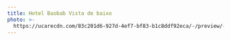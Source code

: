 ```yaml
---
title: Hotel Baobab Vista de baixo
photo: >-
  https://ucarecdn.com/83c201d6-927d-4ef7-bf83-b1c8ddf92eca/-/preview/-/enhance/50/-/sharp/10/
---
```


